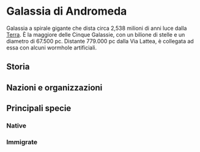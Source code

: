 # Galassia di Andromeda

Galassia a spirale gigante che dista circa 2,538 milioni di anni luce dalla [Terra](/wiki/pianeti/terra.md). 
È la maggiore delle Cinque Galassie, con un bilione di stelle e un diametro di 67.500 pc.
Distante 779.000 pc dalla Via Lattea, è collegata ad essa con alcuni wormhole artificiali.

## Storia

## Nazioni e organizzazioni

## Principali specie 

### Native

### Immigrate

